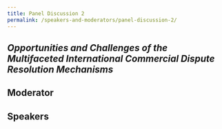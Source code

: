```yaml
---
title: Panel Discussion 2
permalink: /speakers-and-moderators/panel-discussion-2/
---
```


## _Opportunities and Challenges of the Multifaceted International Commercial Dispute Resolution Mechanisms_

## Moderator

## Speakers
